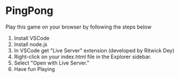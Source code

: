 # PingPong
Play this game on your browser by following the steps below

1. Install VSCode
2. Install node.js
3. In VSCode get "Live Server" extension (developed by Ritwick Dey)
4. Right-click on your index.html file in the Explorer sidebar.
5. Select "Open with Live Server."
6. Have fun Playing
